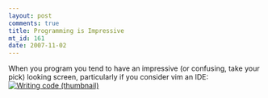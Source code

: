 ```yaml
--- 
layout: post
comments: true
title: Programming is Impressive
mt_id: 161
date: 2007-11-02
---
```

When you program you tend to have an impressive (or confusing, take your pick) looking screen, particularly if you consider vim an IDE:
<a href='http://dinomite.net/wp-content/uploads/2007/11/screen.png' title='Writing code'><img src='http://dinomite.net/wp-content/uploads/2007/11/screen-thumb.png' alt='Writing code (thumbnail)' /></a>
